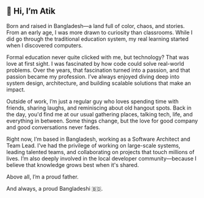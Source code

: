 ## 👋 Hi, I’m Atik

Born and raised in Bangladesh—a land full of color, chaos, and stories. From an early age, I was more drawn to curiosity than classrooms. While I did go through the traditional education system, my real learning started when I discovered computers.

Formal education never quite clicked with me, but technology? That was love at first sight. I was fascinated by how code could solve real-world problems. Over the years, that fascination turned into a passion, and that passion became my profession. I’ve always enjoyed diving deep into system design, architecture, and building scalable solutions that make an impact.

Outside of work, I’m just a regular guy who loves spending time with friends, sharing laughs, and reminiscing about old hangout spots. Back in the day, you'd find me at our usual gathering places, talking tech, life, and everything in between. Some things change, but the love for good company and good conversations never fades.

Right now, I’m based in Bangladesh, working as a Software Architect and Team Lead. I’ve had the privilege of working on large-scale systems, leading talented teams, and collaborating on projects that touch millions of lives. I’m also deeply involved in the local developer community—because I believe that knowledge grows best when it's shared.

Above all, I’m a proud father.

And always, a proud Bangladeshi 🇧🇩.


